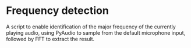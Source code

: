 # Frequency detection 
A script to enable identification of the major frequency of the currently playing audio, using PyAudio to sample from the default microphone input, followed by FFT to extract the result.
